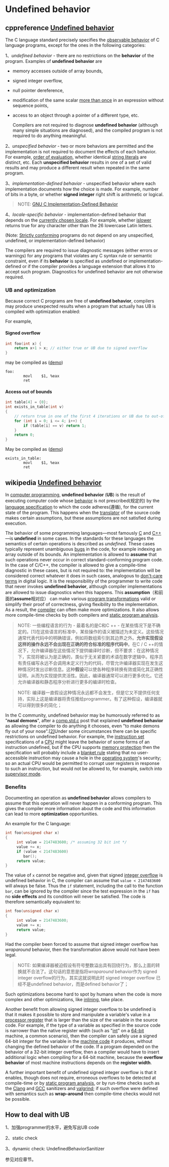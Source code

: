 # Undefined behavior



## cppreference [Undefined behavior](https://en.cppreference.com/w/c/language/behavior)

The C language standard precisely specifies the [observable behavior](https://en.cppreference.com/mwiki/index.php?title=c/language/as_if&action=edit&redlink=1) of C language programs, except for the ones in the following categories:

1、*undefined behavior* - there are no restrictions on the **behavior** of the program. Examples of **undefined behavior** are 

- memory accesses outside of array bounds, 

- signed integer overflow, 

- null pointer dereference, 

- modification of the same scalar [more than once](https://en.cppreference.com/w/c/language/eval_order) in an expression without sequence points, 

- access to an object through a pointer of a different type, etc. 

  

  Compilers are not required to diagnose **undefined behavior** (although many simple     situations are diagnosed), and the compiled program is not required to do anything meaningful.

2、*unspecified behavior* - two or more behaviors are permitted and the implementation is not required to document the effects of each behavior. For example, [order of evaluation](https://en.cppreference.com/w/c/language/eval_order), whether identical [string literals](https://en.cppreference.com/w/c/language/string_literal) are distinct, etc. Each **unspecified behavior** results in one of a set of valid results and may produce a different result when repeated in the same program.

3、*implementation-defined behavior* - unspecified behavior where each implementation documents how the choice is made. For example, number of bits in a byte, or whether **signed integer** right shift is arithmetic or logical.

> NOTE: [GNU C Implementation-Defined Behavior](https://gcc.gnu.org/onlinedocs/gcc/C-Implementation.html#C-Implementation)

4、*locale-specific behavior* - implementation-defined behavior that depends on the [currently chosen locale](https://en.cppreference.com/w/c/locale/setlocale). For example, whether [islower](https://en.cppreference.com/w/c/string/byte/islower) returns true for any character other than the 26 lowercase Latin letters.

(Note: [Strictly conforming](https://en.cppreference.com/w/c/language/conformance) programs do not depend on any unspecified, undefined, or implementation-defined behavior)

The compilers are required to issue diagnostic messages (either errors or warnings) for any programs that violates any C syntax rule or semantic constraint, even if its **behavior** is specified as undefined or implementation-defined or if the compiler provides a language extension that allows it to accept such program. Diagnostics for undefined behavior are not otherwise required.

### UB and optimization

Because correct C programs are free of **undefined behavior**, compilers may produce unexpected results when a program that actually has UB is compiled with optimization enabled:

For example,

#### Signed overflow

```c++
int foo(int x) {
    return x+1 > x; // either true or UB due to signed overflow
}
```

may be compiled as ([demo](https://godbolt.org/z/D249FL))

```assembly
foo:
        movl    $1, %eax
        ret
```



#### Access out of bounds

```c
int table[4] = {0};
int exists_in_table(int v)
{
    // return true in one of the first 4 iterations or UB due to out-of-bounds access
    for (int i = 0; i <= 4; i++) {
        if (table[i] == v) return 1;
    }
    return 0;
}
```

May be compiled as ([demo](https://godbolt.org/z/qoD2uP))

```assembly
exists_in_table:
        movl    $1, %eax
        ret
```



## wikipedia [Undefined behavior](https://en.wikipedia.org/wiki/Undefined_behavior)

In [computer programming](https://en.wikipedia.org/wiki/Computer_programming), **undefined behavior** (**UB**) is the result of executing computer code whose [behavior](https://en.wikipedia.org/wiki/Behavior) is not prescribed(规定的) by the [language specification](https://en.wikipedia.org/wiki/Language_specification) to which the code adheres(遵循), for the current state of the program. This happens when the [translator](https://en.wikipedia.org/wiki/Translator_(computing)) of the source code makes certain assumptions, but these assumptions are not satisfied during execution.

The behavior of some programming languages—most famously [C](https://en.wikipedia.org/wiki/C_(programming_language)) and [C++](https://en.wikipedia.org/wiki/C%2B%2B)—is **undefined** in some cases. In the standards for these languages the semantics of certain operations is described as *undefined*. These cases typically represent unambiguous [bugs](https://en.wikipedia.org/wiki/Software_bugs) in the code, for example indexing an array outside of its bounds. An implementation is allowed to **assume** that such operations never occur in correct standard-conforming program code. In the case of C/C++, the compiler is allowed to give a compile-time diagnostic in these cases, but is not required to: the implementation will be considered correct whatever it does in such cases, analogous to [don't-care terms](https://en.wikipedia.org/wiki/Don't-care_term) in digital logic. It is the responsibility of the programmer to write code that never invokes **undefined behavior**, although compiler implementations are allowed to issue diagnostics when this happens. This **assumption**（和前面的**assume**相对应） can make various [program transformations](https://en.wikipedia.org/wiki/Program_transformations) valid or simplify their proof of correctness, giving flexibility to the implementation. As a result, the [compiler](https://en.wikipedia.org/wiki/Compiler) can often make more optimizations. It also allows more compile-time checks by both compilers and [static program analysis](https://en.wikipedia.org/wiki/Static_program_analysis).

> NOTE: 一些编程语言的行为 - 最着名的是C和C ++  - 在某些情况下是不确定的。[1]在这些语言的标准中，某些操作的语义被描述为未定义。这些情况通常代表代码中的明确错误，例如将数组索引到其边界之外。**允许实现假设这样的操作永远不会出现在正确的符合标准的程序代码中**。在C / C ++的情况下，允许编译器在这些情况下提供编译时诊断，但不要求：在这种情况下，实现将被认为是正确的，类似于无关紧要的术语在数字逻辑中。程序员有责任编写永远不会调用未定义行为的代码，尽管允许编译器实现在发生这种情况时发出诊断信息。这种**假设**可以使各种程序转换有效或简化其正确性证明，从而为实现提供灵活性。因此，编译器通常可以进行更多优化。它还允许编译器和静态程序分析进行更多的编译时检查。

> NOTE: 编译器一直假设这种情况永远都不会发生，但是它又不提供任何支持，实际上这是编译器将责任推给programmer。有了这种假设，编译器就可以得到很多的简化；

In the C community, undefined behavior may be humorously referred to as "**nasal demons**", after a [comp.std.c](https://en.wikipedia.org/wiki/Usenet) post that explained **undefined behavior** as allowing the compiler to do anything it chooses, even "to make demons fly out of your nose".[[2\]](https://en.wikipedia.org/wiki/Undefined_behavior#cite_note-2)Under some circumstances there can be specific restrictions on undefined behavior. For example, the [instruction set](https://en.wikipedia.org/wiki/Instruction_set) specifications of a [CPU](https://en.wikipedia.org/wiki/Central_processing_unit) might leave the behavior of some forms of an instruction undefined, but if the CPU supports [memory protection](https://en.wikipedia.org/wiki/Memory_protection) then the specification will probably include a [blanket rule](https://www.gapfillers.com/article/blanket-rule/4733) stating that no user-accessible instruction may cause a hole in the [operating system](https://en.wikipedia.org/wiki/Operating_system)'s security; so an actual CPU would be permitted to corrupt user registers in response to such an instruction, but would not be allowed to, for example, switch into [supervisor mode](https://en.wikipedia.org/wiki/Supervisor_mode).

### Benefits

Documenting an operation as **undefined behavior** allows compilers to assume that this operation will never happen in a conforming program. This gives the compiler more information about the code and this information can lead to more **optimization** opportunities.

An example for the C language:

```c
int foo(unsigned char x)
{
     int value = 2147483600; /* assuming 32 bit int */
     value += x;
     if (value < 2147483600)
        bar();
     return value;
}
```

The value of `x` cannot be negative and, given that signed [integer overflow](https://en.wikipedia.org/wiki/Integer_overflow) is undefined behavior in C, the compiler can assume that `value < 2147483600` will always be false. Thus the `if` statement, including the call to the function `bar`, can be ignored by the compiler since the test expression in the `if` has no **side effects** and its condition will never be satisfied. The code is therefore semantically equivalent to:

```c
int foo(unsigned char x)
{
     int value = 2147483600;
     value += x;
     return value;
}
```

Had the compiler been forced to assume that signed integer overflow has *wraparound* behavior, then the transformation above would not have been legal.

> NOTE: 如果编译器被迫假设有符号整数溢出具有回绕行为，那么上面的转换就不合法了。这句话的意思是指将*wraparound* behavior作为 signed integer overflow的行为，其实这就说明此时 signed integer overflow 已经不是undefined behavior，而是defined behavior了；

Such optimizations become hard to spot by humans when the code is more complex and other optimizations, like [inlining](https://en.wikipedia.org/wiki/Inlining), take place.

Another benefit from allowing signed integer overflow to be undefined is that it makes it possible to store and manipulate a variable's value in a [processor register](https://en.wikipedia.org/wiki/Processor_register) that is larger than the size of the variable in the source code. For example, if the type of a variable as specified in the source code is narrower than the native register width (such as "[int](https://en.wikipedia.org/wiki/C_data_types#Basic_types)" on a [64-bit](https://en.wikipedia.org/wiki/64-bit) machine, a common scenario), then the compiler can safely use a signed 64-bit integer for the variable in the [machine code](https://en.wikipedia.org/wiki/Machine_code) it produces, without changing the defined behavior of the code. If a program depended on the behavior of a 32-bit integer overflow, then a compiler would have to insert additional logic when compiling for a 64-bit machine, because the **overflow behavior** of most machine instructions depends on the **register width**. 

A further important benefit of undefined signed integer overflow is that it enables, though does not require, erroneous overflows to be detected at compile-time or by [static program analysis](https://en.wikipedia.org/wiki/Static_program_analysis), or by run-time checks such as the [Clang](https://en.wikipedia.org/wiki/Clang) and [GCC](https://en.wikipedia.org/wiki/GNU_Compiler_Collection) sanitizers and [valgrind](https://en.wikipedia.org/wiki/Valgrind); if such overflow were defined with semantics such as **wrap-around** then compile-time checks would not be possible.



## How to deal with UB

1、加强programmer的水平，避免写出UB code

2、static check

3、dynamic check: UndefinedBehaviorSanitizer

参见对应章节。